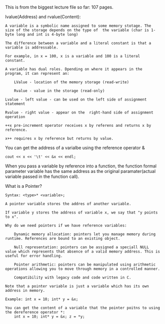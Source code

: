 This is from the biggest lecture file so far: 107 pages.

Ivalue(Address) and rvalue(Content):

    A variable is a symbolic name assigned to some memory stotage. The size of the storage depends on the type of  the variable (char is 1-byte long and int is 4-byte long)

    The difference between a variable and a literal constant is that a variable is addressable. 
    
    For example, in x = 100, x is a variable and 100 is a literal constant.

    A variable has dual roles. Dpending on where it appears in the program, it can represent an:

        LValue - location of the memory storage (read-write)

        Rvalue - value in the storage (read-only)

    Lvalue - left value - can be used on the left side of assignment statement 

    Rvalue - right value - appear on the  right-hand side of assignment operation 

    ++x pre-increment operator receives x by referens and returns x by reference.

    x++ requires x by reference but returns by value.

You can get the address of a varialbe using the reference operator &

    cout << x << '\t' << &x << endl;

When you pass a variable by reference into a function, the function formal parameter variable has the same address as the original paramater(actual variable passed in the function call).


What is a Pointer?

    Syntax: <type>* <variable>;

    A pointer variable stores the addres of another variable. 

    If variable y stores the address of variable x, we say that "y points to x".

    Why do we need pointers if we have reference variables:

        Dynamic memory allocation: pointers let you manage memory during runtime. References are bound to an existing object. 

        Null representation: pointers can be assigned a speciall NULL value which represents that absence of a valid memory address. This is useful for error handling. 

        Pointer arithmetic: pointers can be manipulated using arithmetic operations allowing you to move through memory in a controlled manner. 

        Compatibility with legacy code and code written in C. 

    Note that a pointer variable is just a variable which has its own address in memory. 

    Example: int x = 10; int* y = &x; 

    You can get the content of a variable that the pointer poitns to using the dereference operator *:
        int x = 10; int* y = &x; z = *y; 